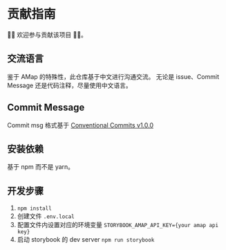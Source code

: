 # 贡献指南

👏👏 欢迎参与贡献该项目 👏👏。

## 交流语言

鉴于 AMap 的特殊性，此仓库基于中文进行沟通交流。
无论是 issue、Commit Message 还是代码注释，尽量使用中文语言。

## Commit Message

Commit msg 格式基于 [Conventional Commits v1.0.0](https://www.conventionalcommits.org/en/v1.0.0/)

## 安装依赖

基于 npm 而不是 yarn。

## 开发步骤

1. `npm install`
2. 创建文件 `.env.local`
3. 配置文件内设置对应的环境变量 `STORYBOOK_AMAP_API_KEY={your amap api key}`
4. 启动 storybook 的 dev server `npm run storybook`
